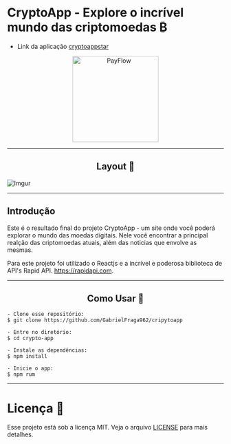# CryptoApp - Explore o incrível mundo das criptomoedas ₿

- Link da aplicação [cryptoappstar](https://cryptoappstar.netlify.app/)

<p align="center">
  <img alt="PayFlow" src="https://imgur.com/6poq3BI.png" width="200px">
</p>

---

<h2 align="center">Layout 🎨</h2>

![Imgur](https://imgur.com/6PaDdKY.png)

---

## Introdução

Este é o resultado final do projeto CryptoApp - um site onde você poderá explorar o mundo das moedas digitais.
Nele você encontrar a principal realção das criptomoedas atuais, além das noticias que envolve as mesmas. 

Para este projeto foi utilizado o Reactjs e a incrível e poderosa biblioteca de API's Rapid API. https://rapidapi.com.

---

<h2 align="center">Como Usar 🤔</h2>

   ```
   - Clone esse repositório:
   $ git clone https://github.com/GabrielFraga962/cripytoapp

   - Entre no diretório:
   $ cd crypto-app

   - Instale as dependências:
   $ npm install

   - Inicie o app: 
   $ npm rum
   ```
---

# Licença 📑

Esse projeto está sob a licença MIT. Veja o arquivo [LICENSE](https://opensource.org/licenses/MIT) para mais detalhes.
